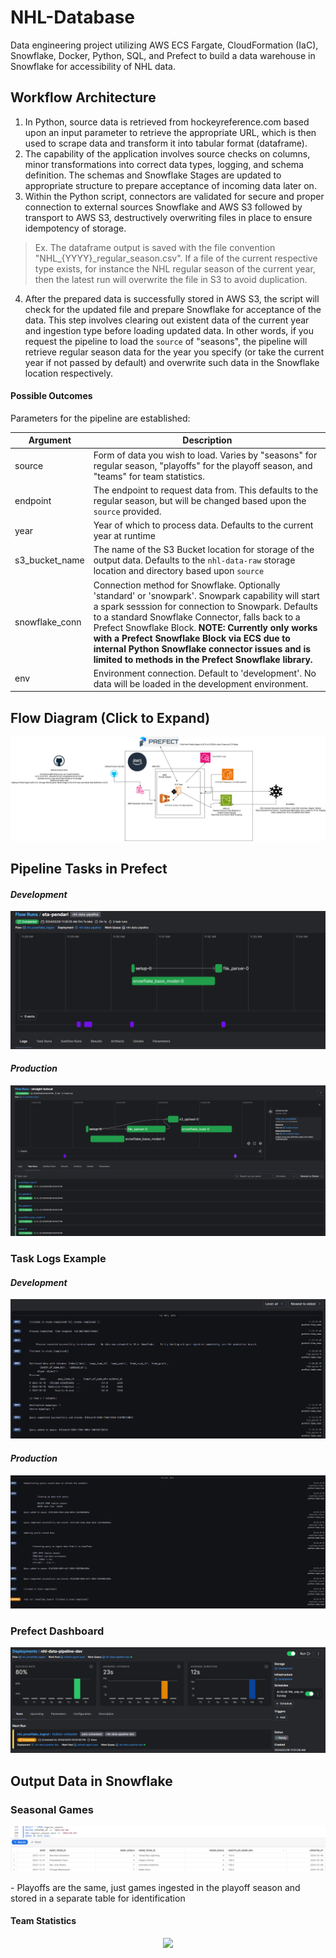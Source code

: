 # NHL-Database
Data engineering project utilizing AWS ECS Fargate, CloudFormation (IaC), Snowflake, Docker, Python, SQL, and Prefect to build a data warehouse in Snowflake for accessibility of NHL data. 

## Workflow Architecture
1. In Python, source data is retrieved from hockeyreference.com based upon an input parameter to retrieve the appropriate URL, which is then used to scrape data and transform it into tabular format (dataframe).
2. The capability of the application involves source checks on columns, minor transformations into correct data types, logging, and schema definition. The schemas and Snowflake Stages are updated to appropriate structure to prepare acceptance of incoming data later on.
3. Within the Python script, connectors are validated for secure and proper connection to external sources Snowflake and AWS S3 followed by transport to AWS S3, destructively overwriting files in place to ensure idempotency of storage. 
  > Ex. The dataframe output is saved with the file convention "NHL_{YYYY}_regular_season.csv". If a file of the current respective type exists, for instance the NHL regular season of the current year, then the latest run will overwrite the file in S3 to avoid duplication.
4. After the prepared data is successfully stored in AWS S3, the script will check for the updated file and prepare Snowflake for acceptance of the data. This step involves clearing out existent data of the current year and ingestion type before loading updated data. In other words, if you request the pipeline to load the `source` of "seasons", the pipeline will retrieve regular season data for the year you specify (or take the current year if not passed by default) and overwrite such data in the Snowflake location respectively.

#### Possible Outcomes

Parameters for the pipeline are established:

| Argument | Description |
| -------- | ----------- |
| source   | Form of data you wish to load. Varies by "seasons" for regular season, "playoffs" for the playoff season, and "teams" for team statistics. |
| endpoint | The endpoint to request data from. This defaults to the regular season, but will be changed based upon the `source` provided. | 
| year | Year of which to process data. Defaults to the current year at runtime |
| s3_bucket_name | The name of the S3 Bucket location for storage of the output data. Defaults to the `nhl-data-raw` storage location and directory based upon `source` | 
| snowflake_conn | Connection method for Snowflake. Optionally 'standard' or 'snowpark'. Snowpark capability will start a spark sesssion for connection to Snowpark. Defaults to a standard Snowflake Connector, falls back to a Prefect Snowflake Block. **NOTE: Currently only works with a Prefect Snowflake Block via ECS due to internal Python Snowflake connector issues and is limited to methods in the Prefect Snowflake library.** |
| env | Environment connection. Default to 'development'. No data will be loaded in the development environment. |


## Flow Diagram (Click to Expand)
<p align="center">
  <img src="/images/nhl_flow_diagram.png" />
</p>


## Pipeline Tasks in Prefect
 #### _Development_
 <p align="center">
  <img src="/images/prefectdev.png" />
 </p>

 #### _Production_
<p align="center">
  <img src="/images/task_runs.png" />
</p>

### Task Logs Example
 #### _Development_
<p align="center">
  <img src="/images/prefectdevlogs.png" />
</p>
 
 #### _Production_
<p align="center">
  <img src="/images/prefect_logging.png" />
</p>

### Prefect Dashboard

<p align="center">
  <img src="images/prefect_dashboard.png" />
</p>

## Output Data in Snowflake 

### Seasonal Games
<p align="center">
  <img src="/images/snowflake_regular_season.png" />
</p>
 - Playoffs are the same, just games ingested in the playoff season
 and stored in a separate table for identification

#### Team Statistics
<p align="center">
  <img src="/images/" />
</p>
